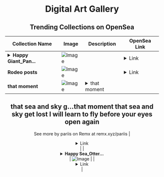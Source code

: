 <div align="center">

# Digital Art Gallery

## Trending Collections on OpenSea

| Collection Name                       | Image                                                                                     | Description                       | OpenSea Link                                                                                          |
|---------------------------------------|-------------------------------------------------------------------------------------------|-----------------------------------|--------------------------------------------------------------------------------------------------------|
| **<details><summary>Happy Giant_Pan...</summary>Happy Giant_Panda Club</details>** | ![Image](https://i.seadn.io/s/raw/files/596ff5e7fd811159bb7048ccbade4405.webp?w=500&auto=format?w=200&auto=format) |  | <details><summary>Link</summary>[Happy Giant_Panda Club](https://opensea.io/collection/happy-giant-panda-club)</details> |
| **Rodeo posts** | ![Image](https://i.seadn.io/s/raw/files/7a6f56ccc6d943ce6c4d132e73388ee7.jpg?w=500&auto=format?w=200&auto=format) |  | <details><summary>Link</summary>[Rodeo posts](https://opensea.io/collection/rodeo-posts-10765)</details> |
| **that moment** | ![Image](https://i.seadn.io/s/raw/files/856163c01f22143bffeb92a7ed767660.png?w=500&auto=format?w=200&auto=format) | <details><summary>that moment
that sea and sky
g...</summary>that moment
that sea and sky
get lost
I will learn to fly
before your eyes
open again
--
See more by pariis on Remx at remx.xyz/pariis</details> | <details><summary>Link</summary>[that moment](https://opensea.io/collection/that-moment-5)</details> |
| **<details><summary>Happy Sea_Otter...</summary>Happy Sea_Otter Club</details>** | ![Image](https://i.seadn.io/s/raw/files/f23ce2a5c919e022ebcb988b32fbe49a.webp?w=500&auto=format?w=200&auto=format) |  | <details><summary>Link</summary>[Happy Sea_Otter Club](https://opensea.io/collection/happy-sea-otter-club)</details> |

</div>